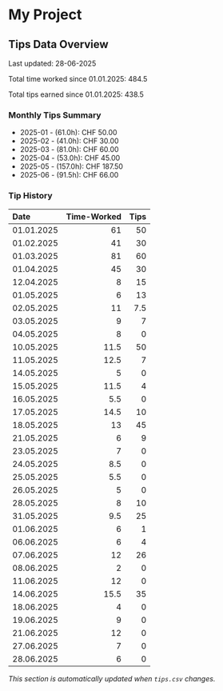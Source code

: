 # My Project

## Tips Data Overview
Last updated: 28-06-2025

Total time worked since 01.01.2025: 484.5

Total tips earned since 01.01.2025: 438.5

### Monthly Tips Summary
- 2025-01 - (61.0h): CHF 50.00
- 2025-02 - (41.0h): CHF 30.00
- 2025-03 - (81.0h): CHF 60.00
- 2025-04 - (53.0h): CHF 45.00
- 2025-05 - (157.0h): CHF 187.50
- 2025-06 - (91.5h): CHF 66.00

### Tip History
| Date       |   Time-Worked |   Tips |
|:-----------|--------------:|-------:|
| 01.01.2025 |          61   |   50   |
| 01.02.2025 |          41   |   30   |
| 01.03.2025 |          81   |   60   |
| 01.04.2025 |          45   |   30   |
| 12.04.2025 |           8   |   15   |
| 01.05.2025 |           6   |   13   |
| 02.05.2025 |          11   |    7.5 |
| 03.05.2025 |           9   |    7   |
| 04.05.2025 |           8   |    0   |
| 10.05.2025 |          11.5 |   50   |
| 11.05.2025 |          12.5 |    7   |
| 14.05.2025 |           5   |    0   |
| 15.05.2025 |          11.5 |    4   |
| 16.05.2025 |           5.5 |    0   |
| 17.05.2025 |          14.5 |   10   |
| 18.05.2025 |          13   |   45   |
| 21.05.2025 |           6   |    9   |
| 23.05.2025 |           7   |    0   |
| 24.05.2025 |           8.5 |    0   |
| 25.05.2025 |           5.5 |    0   |
| 26.05.2025 |           5   |    0   |
| 28.05.2025 |           8   |   10   |
| 31.05.2025 |           9.5 |   25   |
| 01.06.2025 |           6   |    1   |
| 06.06.2025 |           6   |    4   |
| 07.06.2025 |          12   |   26   |
| 08.06.2025 |           2   |    0   |
| 11.06.2025 |          12   |    0   |
| 14.06.2025 |          15.5 |   35   |
| 18.06.2025 |           4   |    0   |
| 19.06.2025 |           9   |    0   |
| 21.06.2025 |          12   |    0   |
| 27.06.2025 |           7   |    0   |
| 28.06.2025 |           6   |    0   |

*This section is automatically updated when `tips.csv` changes.*
